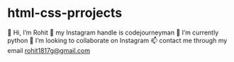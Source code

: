 # html-css-prrojects

👋 Hi, I’m Rohit
👀 my Instagram handle is codejourneyman
🌱 I’m currently python
💞️ I’m looking to collaborate on Instagram
📫 contact me through my email rohit1817g@gmail.com
